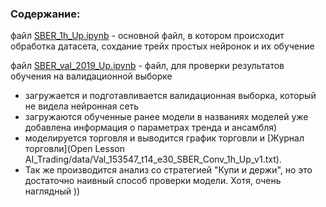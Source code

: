 ### Содержание:

файл [SBER_1h_Up.ipynb](SBER_1h_Up.ipynb) - основной файл, в котором происходит обработка датасета, сохдание трейх простых нейронок и их обучение

файл [SBER_val_2019_Up.ipynb](SBER_val_2019_Up.ipynb) - файл, для проверки результатов обучения на валидационной выборке
* загружается и подготавливается валидационная выборка, который не видела нейронная сеть
* загружаются обученные ранее модели в названиях моделей уже добавлена информация о параметрах тренда и ансамбля)
* моделируется торговля и выводится график торговли и [Журнал торговли](Open Lesson AI_Trading/data/Val_153547_t14_e30_SBER_Conv_1h_Up_v1.txt).
* Так же производится анализ со стратегией "Купи и держи", но это достаточно наивный способ проверки модели. Хотя, очень наглядный ))
  


